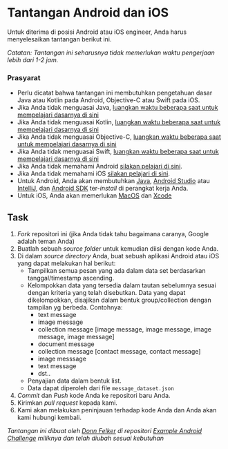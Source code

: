 # Tantangan Android dan iOS

Untuk diterima di posisi Android atau iOS engineer, Anda harus menyelesaikan tantangan berikut ini.

*Catatan: Tantangan ini seharusnya tidak memerlukan waktu pengerjaan lebih dari 1-2 jam.*

### Prasyarat

- Perlu dicatat bahwa tantangan ini membutuhkan pengetahuan dasar Java atau Kotlin pada Android, Objective-C atau Swift pada iOS. 
- Jika Anda tidak menguasai Java, [luangkan waktu beberapa saat untuk mempelajari dasarnya di sini](http://mobile.tutsplus.com/series/learn-java-android-development/)
- Jika Anda tidak menguasai Kotlin, [luangkan waktu beberapa saat untuk mempelajari dasarnya di sini](https://kotlinlang.org/docs/tutorials/)
- Jika Anda tidak menguasai Objective-C, [luangkan waktu beberapa saat untuk mempelajari dasarnya di sini](http://cocoadevcentral.com/d/learn_objectivec/)
- Jika Anda tidak menguasai Swift, [luangkan waktu beberapa saat untuk mempelajari dasarnya di sini](https://learnswift.tips/)
- Jika Anda tidak memahami Android [silakan pelajari di sini](http://d.android.com/resources/index.html).  
- Jika Anda tidak memahami iOS [silakan pelajari di sini](https://www.apple.com/everyone-can-code/).
- Untuk Android, Anda akan membutuhkan [Java](http://www.java.com/en/download/), [Android Studio](http://developer.android.com/sdk/installing/studio.html) atau [IntelliJ](http://www.jetbrains.com/idea/download/), dan [Android SDK](http://d.android.com/sdk/index.html) ter-*install* di perangkat kerja Anda.
- Untuk iOS, Anda akan memerlukan [MacOS](https://www.apple.com/lae/macos/mojave/) dan [Xcode](https://developer.apple.com/xcode/)

## Task

1. *Fork* repositori ini (jika Anda tidak tahu bagaimana caranya, Google adalah teman Anda)
2. Buatlah sebuah *source folder* untuk kemudian diisi dengan kode Anda. 
3. Di dalam *source directory* Anda, buat sebuah aplikasi Android atau iOS yang dapat melakukan hal berikut:
	- Tampilkan semua pesan yang ada dalam data set berdasarkan tanggal/timestamp ascending.
    - Kelompokkan data yang tersedia dalam tautan sebelumnya sesuai dengan kriteria yang telah disebutkan. Data yang dapat dikelompokkan, disajikan dalam bentuk group/collection dengan tampilan yg berbeda.
    Contohnya:
      - text message
      - image message
      - collection message [image message, image message, image message, image message]
      - document message
      - collection message [contact message, contact message]
      - image messsage
      - text message
      - dst..
    - Penyajian data dalam bentuk list.
    - Data dapat diperoleh dari file `message_dataset.json`
4. *Commit* dan *Push* kode Anda ke repositori baru Anda.
5. Kirimkan *pull request* kepada kami. 
6. Kami akan melakukan peninjauan terhadap kode Anda dan Anda akan kami hubungi kembali.

*Tantangan ini dibuat oleh [Donn Felker](https://github.com/donnfelker/) di repositori [Example Android Challenge](https://github.com/donnfelker/example-android-challenge) miliknya dan telah diubah sesuai kebutuhan*
